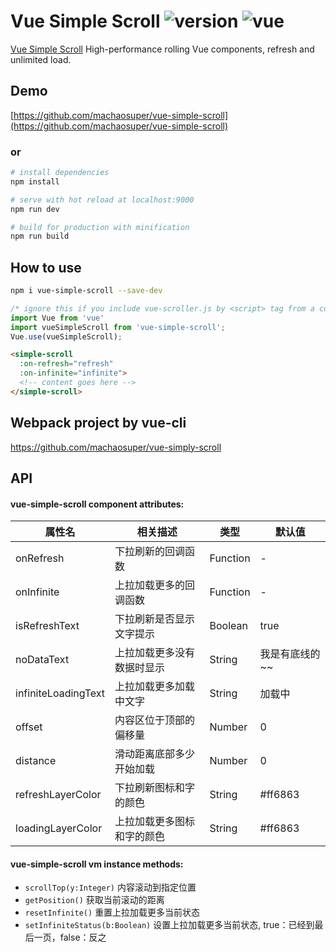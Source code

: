 # Vue Simple Scroll ![version](https://img.shields.io/badge/version-%20v1.0.3%20-green.svg) ![vue](https://img.shields.io/badge/vue-%20v2.4.4%20-green.svg) 

[Vue Simple Scroll](https://github.com/machaosuper/vue-simple-scroll) High-performance rolling Vue components, refresh and unlimited load.


## Demo

[https://github.com/machaosuper/vue-simple-scroll](https://github.com/machaosuper/vue-simple-scroll)
### or
```bash
# install dependencies
npm install

# serve with hot reload at localhost:9000
npm run dev

# build for production with minification
npm run build
```


## How to use

```bash
npm i vue-simple-scroll --save-dev
```

```js
/* ignore this if you include vue-scroller.js by <script> tag from a cdn, such as unpkg */
import Vue from 'vue'
import vueSimpleScroll from 'vue-simple-scroll';
Vue.use(vueSimpleScroll);
```

```html
<simple-scroll
  :on-refresh="refresh"
  :on-infinite="infinite">
  <!-- content goes here -->
</simple-scroll>
```


## Webpack project by vue-cli

https://github.com/machaosuper/vue-simply-scroll

## API

#### vue-simple-scroll component attributes:

| 属性名 | 相关描述 | 类型 | 默认值 |
|-----|-----|-----|-----|
| onRefresh | 下拉刷新的回调函数 | Function | - |
| onInfinite | 上拉加载更多的回调函数 | Function | - |
| isRefreshText | 下拉刷新是否显示文字提示 | Boolean | true |
| noDataText | 上拉加载更多没有数据时显示 | String | 我是有底线的~~ |
| infiniteLoadingText | 上拉加载更多加载中文字 | String | 加载中 |
| offset | 内容区位于顶部的偏移量 | Number | 0 |
| distance | 滑动距离底部多少开始加载 | Number | 0 |
| refreshLayerColor | 下拉刷新图标和字的颜色 | String | #ff6863 |
| loadingLayerColor | 上拉加载更多图标和字的颜色 | String | #ff6863 |

#### vue-simple-scroll vm instance methods:

- `scrollTop(y:Integer)` 内容滚动到指定位置
- `getPosition()` 获取当前滚动的距离
- `resetInfinite()` 重置上拉加载更多当前状态
- `setInfiniteStatus(b:Boolean)` 设置上拉加载更多当前状态, true：已经到最后一页，false：反之

